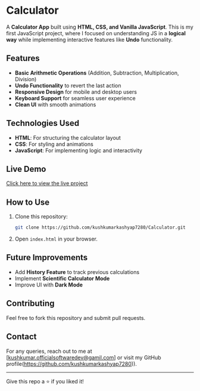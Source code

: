 # Calculator

A **Calculator App** built using **HTML, CSS, and Vanilla JavaScript**. This is my first JavaScript project, where I focused on understanding JS in a **logical way** while implementing interactive features like **Undo** functionality.

## Features
- **Basic Arithmetic Operations** (Addition, Subtraction, Multiplication, Division)
- **Undo Functionality** to revert the last action
- **Responsive Design** for mobile and desktop users
- **Keyboard Support** for seamless user experience
- **Clean UI** with smooth animations

## Technologies Used
- **HTML**: For structuring the calculator layout
- **CSS**: For styling and animations
- **JavaScript**: For implementing logic and interactivity

## Live Demo
[Click here to view the live project](https://kushkumarkashyap7280.github.io/Calculator/) 


## How to Use
1. Clone this repository:
   ```sh
   git clone https://github.com/kushkumarkashyap7280/Calculator.git
   ```
2. Open `index.html` in your browser.

## Future Improvements
- Add **History Feature** to track previous calculations
- Implement **Scientific Calculator Mode**
- Improve UI with **Dark Mode**

## Contributing
Feel free to fork this repository and submit pull requests.

## Contact
For any queries, reach out to me at [kushkumar.officialsoftwaredev@gamil.com] or visit my GitHub profile(https://github.com/kushkumarkashyap7280)).

---
Give this repo a ⭐ if you liked it!


